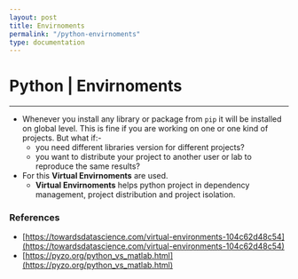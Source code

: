 ```yaml
---
layout: post
title: Envirnoments
permalink: "/python-envirnoments"
type: documentation
---
```


# Python | Envirnoments

---

-   Whenever you install any library or package from `pip` it will be installed on global level. This is fine if you are working on one or one kind of projects. But what if:-
    -   you need different libraries version for different projects? 
    -   you want to distribute your project to another user or lab to reproduce the same results?
-   For this **Virtual Envirnoments** are used.
    -   **Virtual Envirnoments** helps python project in dependency management, project distribution and project isolation. 




### References
- [https://towardsdatascience.com/virtual-environments-104c62d48c54](https://towardsdatascience.com/virtual-environments-104c62d48c54)
- [https://pyzo.org/python_vs_matlab.html](https://pyzo.org/python_vs_matlab.html) 